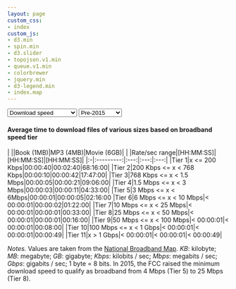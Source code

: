 ```yaml
---
layout: page
custom_css:
- index
custom_js:
- d3.min
- spin.min
- d3.slider
- topojson.v1.min
- queue.v1.min
- colorbrewer
- jquery.min
- d3-legend.min
- index.map
---
```


<div id="viz-container">
	<div id="map-container"></div>
	<div id="submap-container">
		<div id="buttons-container">
			<select id="sample">
				<optgroup label="College sample">
					<option value="d" selected>Download speed</option>
					<option value="u">Upload speed</option>
					<option value="p">Number of providers</option>
				</optgroup>
			</select>
			<select id="fccdef">
				<optgroup label="Broadband definition">
					<option value="pre" selected>Pre-2015</option>
					<option value="post">Post-2015</option>
				</optgroup>
			</select>
			<div id="play">
				<i class="fas fa-play fa-2x" title="Play animation"></i>
			</div>
		</div>
		<div id="tooltip-container">
			<div id="tooltip"></div>
		</div>
		<div id="slider-container">
			<div id="slider"></div>
		</div>
	</div>
</div>

<div class="posttext" markdown="1">

#### Average time to download files of various sizes based on broadband speed tier

| ||Book (1MB)|MP3 (4MB)|Movie (6GB)|
| |Rate/sec range|[HH:MM:SS]|[HH:MM:SS]|[HH:MM:SS]|
|:-|:---------:|:---:|:---:|:---:|
|Tier 1|x <= 200 Kbps|00:00:40|00:02:40|68:16:00|
|Tier 2|200 Kbps <= x < 768 Kbps|00:00:10|00:00:42|17:47:00|
|Tier 3|768 Kbps <= x < 1.5 Mbps|00:00:05|00:00:21|09:06:00|
|Tier 4|1.5 Mbps <= x < 3 Mbps|00:00:03|00:00:11|04:33:00|
|Tier 5|3 Mbps <= x < 6Mbps|00:00:01|00:00:05|02:16:00
|Tier 6|6 Mbps <= x < 10 Mbps|< 00:00:01|00:00:02|01:22:00|
|Tier 7|10 Mbps <= x < 25 Mbps|< 00:00:01|00:00:01|00:33:00|
|Tier 8|25 Mbps <= x < 50 Mbps|< 00:00:01|00:00:01|00:16:00|
|Tier 9|50 Mbps <= x < 100 Mbps|< 00:00:01|< 00:00:01|00:08:00|
|Tier 10|100 Mbps <= x < 1 Gbps|< 00:00:01|< 00:00:01|00:00:49|
|Tier 11|x > 1 Gbps|< 00:00:01|< 00:00:01|< 00:00:49|

*Notes.* Values are taken from the [National Broadband
Map](https://www.broadbandmap.gov/classroom/speed). *KB*: kilobyte;
*MB*: megabyte; *GB*: gigabyte; *Kbps*: kilobits / sec; *Mbps*:
megabits / sec; *Gbps*: gigabits / sec; 1 byte = 8 bits. In 2015, the
FCC raised the minimum download speed to qualify as broadband from 4
Mbps (Tier 5) to 25 Mbps (Tier 8).  

</div>

